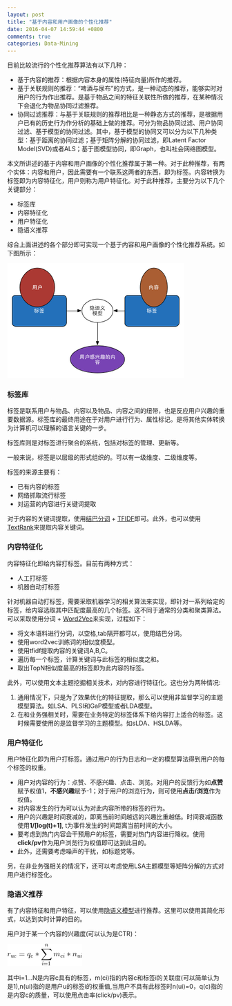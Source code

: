 ```yaml
---
layout: post
title: "基于内容和用户画像的个性化推荐"
date: 2016-04-07 14:59:44 +0800
comments: true
categories: Data-Mining
---
```


目前比较流行的个性化推荐算法有以下几种：

- 基于内容的推荐：根据内容本身的属性(特征向量)所作的推荐。
- 基于关联规则的推荐：“啤酒与尿布”的方式，是一种动态的推荐，能够实时对用户的行为作出推荐。是基于物品之间的特征关联性所做的推荐，在某种情况下会退化为物品协同过滤推荐。
- 协同过滤推荐：与基于关联规则的推荐相比是一种静态方式的推荐，是根据用户已有的历史行为作分析的基础上做的推荐。可分为物品协同过滤、用户协同过滤、基于模型的协同过滤。其中，基于模型的协同又可以分为以下几种类型：基于距离的协同过滤；基于矩阵分解的协同过滤，即Latent Factor Model(SVD)或者ALS；基于图模型协同，即Graph，也叫社会网络图模型。

本文所讲述的基于内容和用户画像的个性化推荐属于第一种。对于此种推荐，有两个实体：内容和用户，因此需要有一个联系这两者的东西，即为标签。内容转换为标签即为内容特征化，用户则称为用户特征化。对于此种推荐，主要分为以下几个关键部分：

- 标签库
- 内容特征化
- 用户特征化
- 隐语义推荐

综合上面讲述的各个部分即可实现一个基于内容和用户画像的个性化推荐系统。如下图所示：

![uc_interest](/images/blog_images/up-recommend.png)

<!--more-->

### 标签库

标签是联系用户与物品、内容以及物品、内容之间的纽带，也是反应用户兴趣的重要数据源。标签库的最终用途在于对用户进行行为、属性标记。是将其他实体转换为计算机可以理解的语言关键的一步。

标签库则是对标签进行聚合的系统，包括对标签的管理、更新等。

一般来说，标签是以层级的形式组织的。可以有一级维度、二级维度等。

标签的来源主要有：

- 已有内容的标签
- 网络抓取流行标签
- 对运营的内容进行关键词提取

对于内容的关键词提取，使用[结巴分词](https://github.com/fxsjy/jieba) + [TFIDF](http://www.ruanyifeng.com/blog/2013/03/tf-idf.html)即可。此外，也可以使用[TextRank](http://www.tuicool.com/articles/UZ77Z3)来提取内容关键词。

### 内容特征化

内容特征化即给内容打标签。目前有两种方式：

- 人工打标签
- 机器自动打标签

针对机器自动打标签，需要采取机器学习的相关算法来实现，即针对一系列给定的标签，给内容选取其中匹配度最高的几个标签。这不同于通常的分类和聚类算法。可以采取使用分词 + [Word2Vec](http://www.cnblogs.com/wowarsenal/p/3293586.html)来实现，过程如下：

- 将文本语料进行分词，以空格,tab隔开都可以，使用结巴分词。
- 使用word2vec训练词的相似度模型。
- 使用tfidf提取内容的关键词A,B,C。
- 遍历每一个标签，计算关键词与此标签的相似度之和。
- 取出TopN相似度最高的标签即为此内容的标签。

此外，可以使用文本主题挖掘相关技术，对内容进行特征化。这也分为两种情况:

1. 通用情况下，只是为了效果优化的特征提取，那么可以使用非监督学习的主题模型算法。如LSA、PLSI和GaP模型或者LDA模型。
2. 在和业务强相关时，需要在业务特定的标签体系下给内容打上适合的标签。这时候需要使用的是监督学习的主题模型。如sLDA、HSLDA等。

### 用户特征化

用户特征化即为用户打标签。通过用户的行为日志和一定的模型算法得到用户的每个标签的权重。

- 用户对内容的行为：点赞、不感兴趣、点击、浏览。对用户的反馈行为如**点赞**赋予权值1，**不感兴趣**赋予-1；对于用户的浏览行为，则可使用**点击/浏览**作为权值。
- 对内容发生的行为可以认为对此内容所带的标签的行为。
- 用户的兴趣是时间衰减的，即离当前时间越远的兴趣比重越低。时间衰减函数使用**1/[log(t)+1]**, t为事件发生的时间距离当前时间的大小。
- 要考虑到热门内容会干预用户的标签，需要对热门内容进行降权。使用**click/pv**作为用户浏览行为权值即可达到此目的。
- 此外，还需要考虑噪声的干扰，如标题党等。

另，在非业务强相关的情况下，还可以考虑使用LSA主题模型等矩阵分解的方式对用户进行标签化。

### 隐语义推荐

有了内容特征和用户特征，可以使用[隐语义模型](http://blog.csdn.net/harryhuang1990/article/details/9924377)进行推荐。这里可以使用其简化形式，以达到实时计算的目的。

用户对于某一个内容的兴趣度(可以认为是CTR)：

![uc_interest](/images/blog_images/uc_interest.jpg)

其中i=1...N是内容c具有的标签，m(ci)指的内容c和标签i的关联度(可以简单认为是1),n(ui)指的是用户u的标签i的权重值,当用户不具有此标签时n(ui)=0，q(c)指的是内容c的质量，可以使用点击率(click/pv)表示。